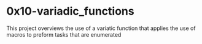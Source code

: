 # 0x10-variadic_functions

This project overviews the use of a variatic function
that applies the use of macros to preform tasks that are enumerated